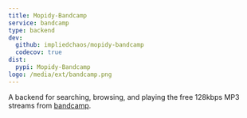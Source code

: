 ```yaml
---
title: Mopidy-Bandcamp
service: bandcamp
type: backend
dev:
  github: impliedchaos/mopidy-bandcamp
  codecov: true
dist:
  pypi: Mopidy-Bandcamp
logo: /media/ext/bandcamp.png
---
```


A backend for searching, browsing, and playing the free 128kbps MP3 streams from
[bandcamp](https://www.bandcamp.com/).
